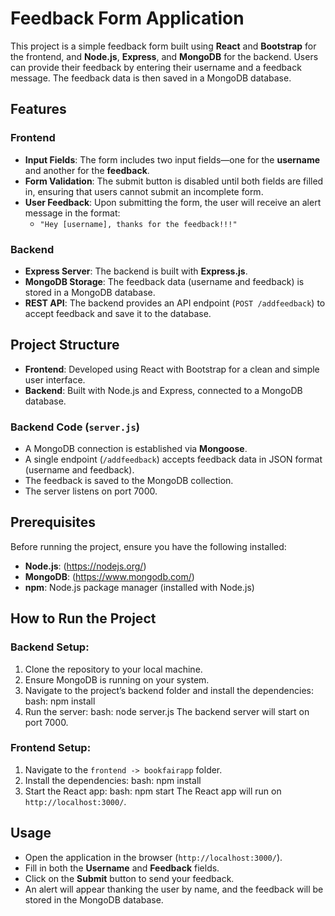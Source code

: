 # Feedback Form Application

This project is a simple feedback form built using **React** and **Bootstrap** for the frontend, and **Node.js**, **Express**, and **MongoDB** for the backend. Users can provide their feedback by entering their username and a feedback message. The feedback data is then saved in a MongoDB database.

## Features

### Frontend
- **Input Fields**: The form includes two input fields—one for the **username** and another for the **feedback**.
- **Form Validation**: The submit button is disabled until both fields are filled in, ensuring that users cannot submit an incomplete form.
- **User Feedback**: Upon submitting the form, the user will receive an alert message in the format:
  - `"Hey [username], thanks for the feedback!!!"`
  
### Backend
- **Express Server**: The backend is built with **Express.js**.
- **MongoDB Storage**: The feedback data (username and feedback) is stored in a MongoDB database.
- **REST API**: The backend provides an API endpoint (`POST /addfeedback`) to accept feedback and save it to the database.

## Project Structure

- **Frontend**: Developed using React with Bootstrap for a clean and simple user interface.
- **Backend**: Built with Node.js and Express, connected to a MongoDB database.

### Backend Code (`server.js`)
- A MongoDB connection is established via **Mongoose**.
- A single endpoint (`/addfeedback`) accepts feedback data in JSON format (username and feedback).
- The feedback is saved to the MongoDB collection.
- The server listens on port 7000.

## Prerequisites

Before running the project, ensure you have the following installed:
- **Node.js**: (https://nodejs.org/)
- **MongoDB**: (https://www.mongodb.com/)
- **npm**: Node.js package manager (installed with Node.js)

## How to Run the Project

### Backend Setup:
1. Clone the repository to your local machine.
2. Ensure MongoDB is running on your system.
3. Navigate to the project’s backend folder and install the dependencies:
   bash: npm install
4. Run the server:
   bash: node server.js
   The backend server will start on port 7000.

### Frontend Setup:
1. Navigate to the `frontend -> bookfairapp` folder.
2. Install the dependencies:
   bash: npm install
3. Start the React app:
   bash: npm start
   The React app will run on `http://localhost:3000/`.

## Usage

- Open the application in the browser (`http://localhost:3000/`).
- Fill in both the **Username** and **Feedback** fields.
- Click on the **Submit** button to send your feedback.
- An alert will appear thanking the user by name, and the feedback will be stored in the MongoDB database.
